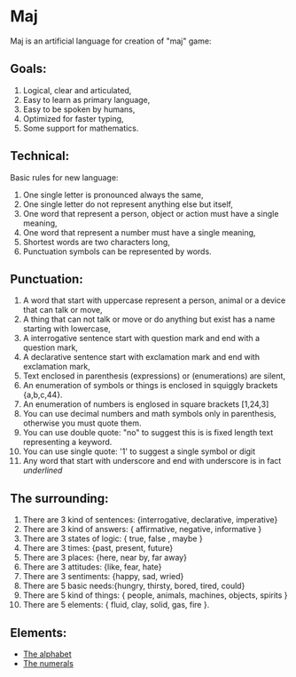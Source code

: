 # Maj

Maj is an artificial language for creation of "maj" game:

**Goals:**
------------------------------------------------------------------------------
1. Logical, clear and articulated,
2. Easy to learn as primary language,
3. Easy to be spoken by humans,
4. Optimized for faster typing,
5. Some support for mathematics.

**Technical:**
------------------------------------------------------------------------------
Basic rules for new language:

1. One single letter is pronounced always the same,
1. One single letter do not represent anything else but itself,
1. One word that represent a person, object or action must have a single meaning,
1. One word that represent a number must have a single meaning,
1. Shortest words are two characters long,
1. Punctuation symbols can be represented by words.

**Punctuation:**
------------------------------------------------------------------------------
1. A word that start with uppercase represent a person, animal or a device that can talk or move,
1. A thing that can not talk or move or do anything but exist has a name starting with lowercase,
1. A interrogative sentence start with question mark and end with a question mark,
1. A declarative sentence start with exclamation mark and end with exclamation mark,
1. Text enclosed in parenthesis (expressions) or (enumerations) are silent,
1. An enumeration of symbols or things is enclosed in squiggly brackets {a,b,c,44}.
1. An enumeration of numbers is englosed in square brackets [1,24,3]
1. You can use decimal numbers and math symbols only in parenthesis, otherwise you must quote them.
1. You can use double quote: "no" to suggest this is is fixed length text representing a keyword.
1. You can use single quote: '1'  to suggest a single symbol or digit
1. Any word that start with underscore and end with underscore is in fact _underlined_

**The surrounding:**
------------------------------------------------------------------------------
1. There are 3 kind of sentences: {interrogative, declarative, imperative} 
1. There are 3 kind of answers: { affirmative, negative, informative }
1. There are 3 states of logic: { true, false , maybe }
1. There are 3 times:      {past, present, future}
1. There are 3 places:     {here, near by, far away}
1. There are 3 attitudes:  {like, fear, hate}
1. There are 3 sentiments: {happy, sad, wried}
1. There are 5 basic needs:{hungry, thirsty, bored, tired, could}
1. There are 5 kind of things: { people, animals, machines, objects, spirits }
1. There are 5 elements: { fluid, clay, solid, gas, fire }.


**Elements:**
------------------------------------------------------------------------------
* [The alphabet](alphabet.md)
* [The numerals](numerals.md)
